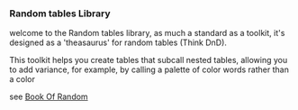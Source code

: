 ### Random tables Library

welcome to the Random tables library, as much a standard as a toolkit, it's designed as a 'theasaurus' for random tables (Think DnD).

This toolkit helps you create tables that subcall nested tables, allowing you to add variance, for example, by calling a palette of color words rather than a color

see [Book Of Random](https://book-of-random.netlify.app/)
